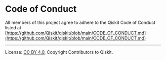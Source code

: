 <!-- Copyright Contributors to the Qiskit project. -->

# Code of Conduct

All members of this project agree to adhere to the Qiskit Code of Conduct listed at [https://github.com/Qiskit/qiskit/blob/main/CODE_OF_CONDUCT.md](https://github.com/Qiskit/qiskit/blob/main/CODE_OF_CONDUCT.md)

----

License: [CC BY 4.0](https://creativecommons.org/licenses/by/4.0/),
Copyright Contributors to Qiskit.
